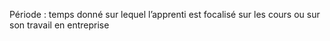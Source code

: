 Période : temps donné sur lequel l’apprenti est focalisé sur les cours ou sur son travail en entreprise
